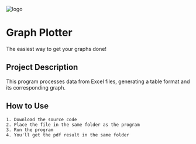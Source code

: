 ![logo](https://github.com/prashansa-shrestha/graph-plotter/assets/138006641/2e36c890-d1dd-4ac8-b9b3-6ce74d97abfd)

# Graph Plotter

The easiest way to get your graphs done!

## Project Description
This program processes data from Excel files, generating a table format and its corresponding graph.
## How to Use
    1. Download the source code
    2. Place the file in the same folder as the program
    3. Run the program
    4. You'll get the pdf result in the same folder
